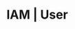 # IAM | User

<!-- BEGINNING OF PRE-COMMIT-TERRAFORM DOCS HOOK -->

<!-- END OF PRE-COMMIT-TERRAFORM DOCS HOOK -->

